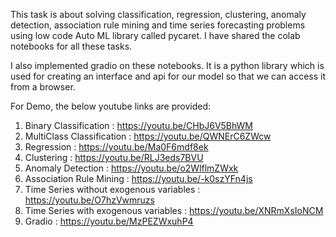 This task is about solving classification, regression, clustering, anomaly detection, association rule mining and time series forecasting problems using low code
Auto ML library called pycaret. I have shared the colab notebooks for all these tasks. 


I also implemented gradio on these notebooks. It is a python library which is used for creating an interface and api for our model so that we can access it from a browser.


For Demo, the below youtube links are provided:

 1. Binary Classification : https://youtu.be/CHbJ6V5BhWM
 2. MultiClass Classification : https://youtu.be/QWNErC6ZWcw
 3. Regression : https://youtu.be/Ma0F6mdf8ek
 4. Clustering : https://youtu.be/RLJ3eds7BVU
 5. Anomaly Detection : https://youtu.be/o2WlflmZWxk
 6. Association Rule Mining : https://youtu.be/-k0szYFn4js
 7. Time Series without exogenous variables : https://youtu.be/O7hzVwmruzs
 8. Time Series with exogenous variables : https://youtu.be/XNRmXsIoNCM
 9. Gradio : https://youtu.be/MzPEZWxuhP4
